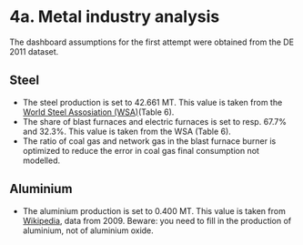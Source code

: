 # 4a. Metal industry analysis

The dashboard assumptions for the first attempt were obtained from the DE 2011 dataset.

## Steel

- The steel production is set to 42.661 MT. This value is taken from the [World Steel Assosiation (WSA)](http://www.worldsteel.org/dms/internetDocumentList/statistics-archive/yearbook-archive/Steel-Statistical-Yearbook-2013/document/Steel-Statistical-Yearbook-2012.pdf)(Table 6).
- The share of blast furnaces and electric furnaces is set to resp. 67.7% and 32.3%. This value is taken from the WSA (Table 6).
- The ratio of coal gas and network gas in the blast furnace burner is optimized to reduce the error in coal gas final consumption not modelled.


## Aluminium

- The aluminium production is set to 0.400 MT. This value is taken from [Wikipedia](http://en.wikipedia.org/wiki/List_of_countries_by_aluminium_production), data from 2009. Beware: you need to fill in the production of aluminium, not of aluminium oxide.
